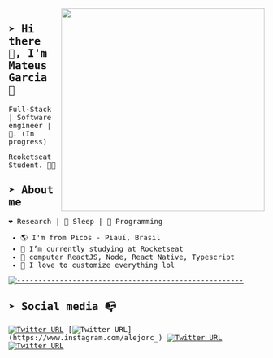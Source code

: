 <samp>

<img align="right" width="400" src="https://raw.githubusercontent.com/mpgxc/experimental.Frankner/master/.github/logo.png">

## ➤ Hi there 👋, I'm Mateus Garcia :rocket:

Full-Stack | Software engineer | :robot:. (In progress)

Rcoketseat Student. :man_technologist:

## ➤ About me 

:heart: Research | :black_heart: Sleep | :blue_heart: Programming

- :earth_americas: I'm from Picos - Piauí, Brasil
- :rocket: I’m currently studying at Rocketseat
- 💜 computer ReactJS, Node, React Native, Typescript
- :gem: I love to customize everything lol


[![-----------------------------------------------------](https://raw.githubusercontent.com/andreasbm/readme/master/assets/lines/colored.png)](#installation)

## ➤ Social media :mailbox_with_no_mail:
  
[![Twitter URL](https://img.shields.io/twitter/url?color=%231DA1F2&label=follow&logo=twitter&logoColor=%231DA1F2&style=flat-square&url=https%3A%2F%2Fwww.reddit.com%2Fuser%2FFatChicken277)](https://twitter.com/alejorc277)
[![Twitter URL](https://img.shields.io/twitter/url?color=%23fb3958&label=follow&logo=instagram&logoColor=%23fb3958&style=flat-square&url=https%3A%2F%2Fwww.instagram.com%2Falejorc_)](https://www.instagram.com/alejorc_)
[![Twitter URL](https://img.shields.io/twitter/url?color=%230072b1&label=connect&logo=linkedin&logoColor=%230072b1&style=flat-square&url=https%3A%2F%2Fwww.linkedin.com%2Fin%2Falejandro-ramirez-ciceros%2F)](https://www.linkedin.com/in/alejandro-ramirez-ciceros/)
[![Twitter URL](https://img.shields.io/twitter/url?color=orange&label=follow&logo=reddit&logoColor=orange&style=flat-square&url=https%3A%2F%2Fwww.reddit.com%2Fuser%2FFatChicken277)](https://www.reddit.com/user/FatChicken277)
</samp>
